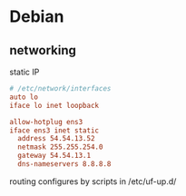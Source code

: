 # Debian

## networking

static IP
```ini
# /etc/network/interfaces
auto lo
iface lo inet loopback

allow-hotplug ens3
iface ens3 inet static
  address 54.54.13.52
  netmask 255.255.254.0
  gateway 54.54.13.1
  dns-nameservers 8.8.8.8
```

routing configures by scripts in /etc/uf-up.d/